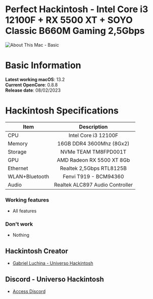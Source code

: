 # Perfect Hackintosh - Intel Core i3 12100F + RX 5500 XT + SOYO Classic B660M Gaming 2,5Gbps

![About This Mac - Basic](https://user-images.githubusercontent.com/23700365/217338248-c4ab44d8-a511-433c-96db-addc0b632813.png)

# Basic Information

**Latest working macOS**: 13.2
<br>
**Current OpenCore**: 0.8.8
<br>
**Release date**: 08/02/2023

# Hackintosh Specifications
|Item|Description|
|-|:-------:|
|CPU|Intel Core i3 12100F|
|Memory|16GB DDR4 3600Mhz (8Gx2)|
|Storage|NVMe TEAM TM8FPD001T|
|GPU|AMD Radeon RX 5500 XT 8Gb|
|Ethernet|Realtek 2,5Gbps RTL8125B|
|WLAN+Bluetooth|Fenvi T919 - BCM94360|
|Audio|Realtek ALC897 Audio Controller|

### Working features
- All features

### Don't work
- Nothing

## Hackintosh Creator
- [Gabriel Luchina - Universo Hackintosh](https://luchina.com.br)

## Discord - Universo Hackintosh
- [Access Discord](https://discord.universohackintosh.com.br)

